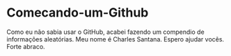 # Comecando-um-Github
Como eu não sabia usar o GitHub, acabei fazendo um compendio de informações aleatórias. 
Meu nome é Charles Santana. Espero ajudar vocẽs. 
Forte abraco.
